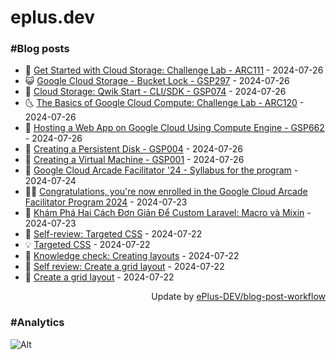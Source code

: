 # eplus.dev

### #Blog posts

<!-- BLOG-POST-LIST:START -->
 - 🧰 [Get Started with Cloud Storage: Challenge Lab - ARC111](https://eplus.dev/get-started-with-cloud-storage-challenge-lab-arc111) - 2024-07-26
 - 😺 [Google Cloud Storage - Bucket Lock - GSP297](https://eplus.dev/google-cloud-storage-bucket-lock-gsp297) - 2024-07-26
 - 🗽 [Cloud Storage: Qwik Start - CLI/SDK - GSP074](https://eplus.dev/cloud-storage-qwik-start-clisdk-gsp074) - 2024-07-26
 - 🌜 [The Basics of Google Cloud Compute: Challenge Lab - ARC120](https://eplus.dev/the-basics-of-google-cloud-compute-challenge-lab-arc120) - 2024-07-26
 - 📝 [Hosting a Web App on Google Cloud Using Compute Engine - GSP662](https://eplus.dev/hosting-a-web-app-on-google-cloud-using-compute-engine-gsp662) - 2024-07-26
 - 🚀 [Creating a Persistent Disk - GSP004](https://eplus.dev/creating-a-persistent-disk-gsp004) - 2024-07-26
 - 💼 [Creating a Virtual Machine - GSP001](https://eplus.dev/creating-a-virtual-machine-gsp001) - 2024-07-26
 - 🦣 [Google Cloud Arcade Facilitator &#39;24 - Syllabus for the program](https://eplus.dev/google-cloud-arcade-facilitator-24-syllabus-for-the-program) - 2024-07-24
 - 👨‍🏫 [Congratulations, you&#39;re now enrolled in the Google Cloud Arcade Facilitator Program 2024](https://eplus.dev/congratulations-youre-now-enrolled-in-the-google-cloud-arcade-facilitator-program-2024) - 2024-07-23
 - 🔭 [Khám Phá Hai Cách Đơn Giản Để Custom Laravel: Macro và Mixin](https://eplus.dev/kham-pha-hai-cach-don-gian-de-custom-laravel-macro-va-mixin) - 2024-07-23
 - 🤡 [Self-review: Targeted CSS](https://eplus.dev/self-review-targeted-css) - 2024-07-22
 - 💡 [Targeted CSS](https://eplus.dev/targeted-css) - 2024-07-22
 - 🦣 [Knowledge check: Creating layouts](https://eplus.dev/knowledge-check-creating-layouts) - 2024-07-22
 - 💪 [Self review: Create a grid layout](https://eplus.dev/self-review-create-a-grid-layout) - 2024-07-22
 - 🤡 [Create a grid layout](https://eplus.dev/create-a-grid-layout) - 2024-07-22<!-- BLOG-POST-LIST:END -->

<div align="right">
  Update by <a target="_blank"
    href="https://github.com/ePlus-DEV/blog-post-workflow">ePlus-DEV/blog-post-workflow</a>
</div>

### #Analytics
![Alt](https://repobeats.axiom.co/api/embed/9990f7cddfbad8d834990b10ccad05f81ac1096f.svg "Repobeats analytics image")
